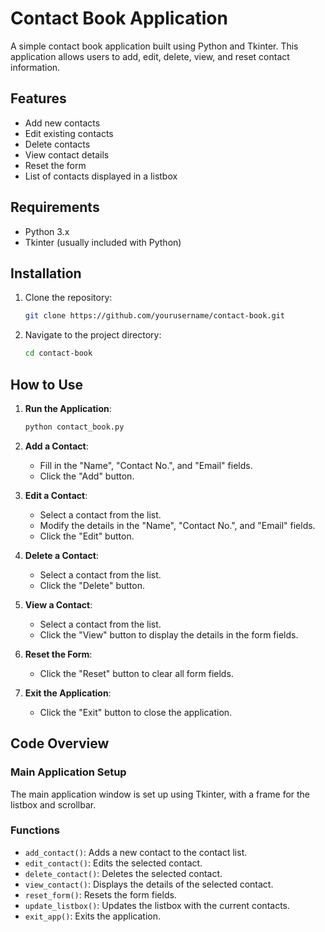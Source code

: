 # Contact Book Application

A simple contact book application built using Python and Tkinter. This application allows users to add, edit, delete, view, and reset contact information.

## Features

- Add new contacts
- Edit existing contacts
- Delete contacts
- View contact details
- Reset the form
- List of contacts displayed in a listbox

## Requirements

- Python 3.x
- Tkinter (usually included with Python)

## Installation

1. Clone the repository:
    ```bash
    git clone https://github.com/yourusername/contact-book.git
    ```
2. Navigate to the project directory:
    ```bash
    cd contact-book
    ```

## How to Use

1. **Run the Application**:
    ```bash
    python contact_book.py
    ```

2. **Add a Contact**:
    - Fill in the "Name", "Contact No.", and "Email" fields.
    - Click the "Add" button.

3. **Edit a Contact**:
    - Select a contact from the list.
    - Modify the details in the "Name", "Contact No.", and "Email" fields.
    - Click the "Edit" button.

4. **Delete a Contact**:
    - Select a contact from the list.
    - Click the "Delete" button.

5. **View a Contact**:
    - Select a contact from the list.
    - Click the "View" button to display the details in the form fields.

6. **Reset the Form**:
    - Click the "Reset" button to clear all form fields.

7. **Exit the Application**:
    - Click the "Exit" button to close the application.

## Code Overview

### Main Application Setup

The main application window is set up using Tkinter, with a frame for the listbox and scrollbar.

### Functions

- `add_contact()`: Adds a new contact to the contact list.
- `edit_contact()`: Edits the selected contact.
- `delete_contact()`: Deletes the selected contact.
- `view_contact()`: Displays the details of the selected contact.
- `reset_form()`: Resets the form fields.
- `update_listbox()`: Updates the listbox with the current contacts.
- `exit_app()`: Exits the application.
